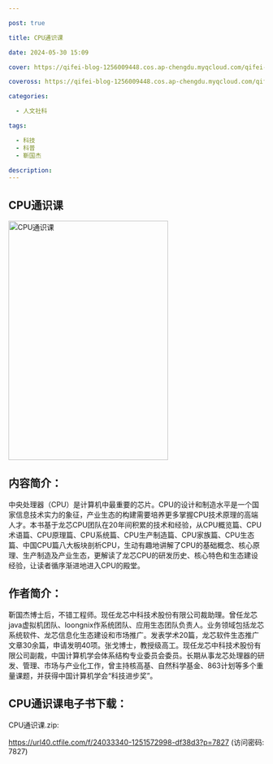 ```yaml
---

post: true

title: CPU通识课

date: 2024-05-30 15:09

cover: https://qifei-blog-1256009448.cos.ap-chengdu.myqcloud.com/qifei-blog/s34196409.jpg

coveross: https://qifei-blog-1256009448.cos.ap-chengdu.myqcloud.com/qifei-blog/s34196409.jpg

categories:

  - 人文社科

tags:

  - 科技
  - 科普
  - 靳国杰

description:
---
```


## CPU通识课

<img alt="CPU通识课" class="aligncenter loading" data-was-processed="true" decoding="async" fetchpriority="high" height="471" src="https://qifei-blog-1256009448.cos.ap-chengdu.myqcloud.com/qifei-blog/s34196409.jpg" style="cursor: zoom-in;" width="314"/>

## 内容简介：

中央处理器（CPU）是计算机中最重要的芯片。CPU的设计和制造水平是一个国家信息技术实力的象征，产业生态的构建需要培养更多掌握CPU技术原理的高端人才。本书基于龙芯CPU团队在20年间积累的技术和经验，从CPU概览篇、CPU术语篇、CPU原理篇、CPU系统篇、CPU生产制造篇、CPU家族篇、CPU生态篇、中国CPU篇八大板块剖析CPU，生动有趣地讲解了CPU的基础概念、核心原理、生产制造及产业生态，更解读了龙芯CPU的研发历史、核心特色和生态建设经验，让读者循序渐进地进入CPU的殿堂。

## 作者简介：

靳国杰博士后，不错工程师。现任龙芯中科技术股份有限公司裁助理。曾任龙芯java虚拟机团队、loongnix作系统团队、应用生态团队负责人。业务领域包括龙芯系统软件、龙芯信息化生态建设和市场推广。发表学术20篇，龙芯软件生态推广文章30余篇，申请发明40项。张戈博士，教授级高工。现任龙芯中科技术股份有限公司副裁，中国计算机学会体系结构专业委员会委员。长期从事龙芯处理器的研发、管理、市场与产业化工作，曾主持核高基、自然科学基金、863计划等多个重量课题，并获得中国计算机学会“科技进步奖”。

## CPU通识课电子书下载：

CPU通识课.zip: 

https://url40.ctfile.com/f/24033340-1251572998-df38d3?p=7827 (访问密码: 7827)
